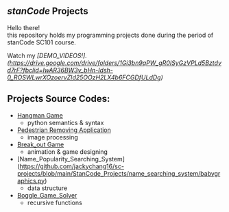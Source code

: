 ## *stanCode* Projects
Hello there!\
this repository holds my programming projects done during the period of stanCode SC101 course.

Watch my *[DEMO_VIDEOS!].(https://drive.google.com/drive/folders/1Gi3bn9qPW_gR0ISyGzVPLd5Bztdvd7rF?fbclid=IwAR36BW3v_bHn-Idsh-0_ROSWLwrXOzoervZId25OOzH2LX4b6FCGDfULdDg)*

## Projects Source Codes:
* [Hangman Game](https://github.com/jackychang16/sc-projects/blob/main/StanCode_Projects/hangman_game/hangman.py)
  * python semantics & syntax
* [Pedestrian Removing Application](https://github.com/jackychang16/sc-projects/blob/main/StanCode_Projects/my_photoshop/stanCodoshop.py)
  * image processing 
* [Break_out Game](https://github.com/jackychang16/sc-projects/blob/main/StanCode_Projects/break_out_game/breakout.py)
  * animation & game designing
* [Name_Popularity_Searching_System] (https://github.com/jackychang16/sc-projects/blob/main/StanCode_Projects/name_searching_system/babygraphics.py)
  * data structure
* [Boggle_Game_Solver](https://github.com/jackychang16/sc-projects/blob/main/StanCode_Projects/boggle_game_solver/boggle.py)
  * recursive functions
